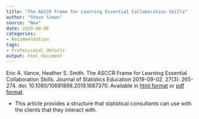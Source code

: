 ```yaml
---
title: "The ASCCR Frame for Learning Essential Collaboration Skills"
author: "Steve Simon"
source: "New"
date: 2020-08-06
categories:
- Recommendation
tags:
- Professional details
output: html_document
---
```


Eric A. Vance, Heather S. Smith. The ASCCR Frame for Learning Essential Collaboration Skills. Journal of Statistics Education 2019-09-02. 27(3): 265-274. doi: 10.1080/10691898.2019.1687370. Available in [html format](https://www.tandfonline.com/doi/full/10.1080/10691898.2019.1687370) or [pdf format](https://www.tandfonline.com/doi/pdf/10.1080/10691898.2019.1687370).

<!---More--->

+ This article provides a structure that statistical consultants can use with the clients that they interact with.
